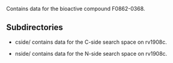 Contains data for the bioactive compound F0862-0368.

## Subdirectories

- cside/ contains data for the C-side search space on rv1908c.

- nside/ contains data for the N-side search space on rv1908c.

